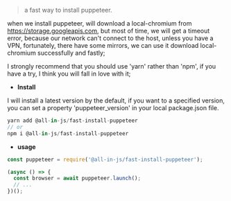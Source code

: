 > a fast way to install puppeteer.

when we install puppeteer, will download a local-chromium from https://storage.googleapis.com, but most of time, we will get a timeout error, because our network can't connect to the host, unless you have a VPN, fortunately, there have some mirrors, we can use it download local-chromium successfully and fastly;

I strongly recommend that you should use 'yarn' rather than 'npm', if you have a try, I think you will fall in love with it;

* **Install**

I will install a latest version by the default, if you want to a specified version, you can set a property 'puppeteer_version' in your local package.json file.

```js
yarn add @all-in-js/fast-install-puppeteer
// or
npm i @all-in-js/fast-install-puppeteer
```

* **usage**

```js
const puppeteer = require('@all-in-js/fast-install-puppeteer');

(async () => {
  const browser = await puppeteer.launch();
  // ...
})();

```